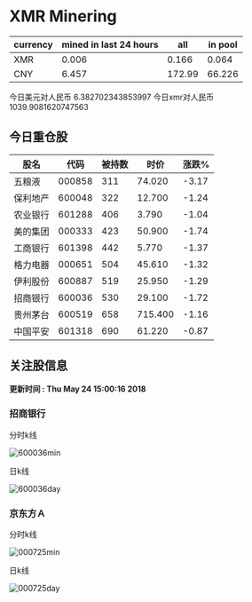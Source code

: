 # XMR Minering

|currency|mined in last 24 hours|all|in pool|
|---|---|---|---|
|XMR|0.006|0.166|0.064|
|CNY|6.457|172.99|66.226|

今日美元对人民币 6.382702343853997	今日xmr对人民币1039.9081620747563


## 今日重仓股 

|股名|代码|被持数|时价|涨跌%|
|---|---|---|---|---|
|五粮液|000858|311|74.020|-3.17|
|保利地产|600048|322|12.700|-1.24|
|农业银行|601288|406|3.790|-1.04|
|美的集团|000333|423|50.900|-1.74|
|工商银行|601398|442|5.770|-1.37|
|格力电器|000651|504|45.610|-1.32|
|伊利股份|600887|519|25.950|-1.29|
|招商银行|600036|530|29.100|-1.72|
|贵州茅台|600519|658|715.400|-1.16|
|中国平安|601318|690|61.220|-0.87|

## 关注股信息
**更新时间 : Thu May 24 15:00:16 2018**
### 招商银行 
分时k线

![600036min](http://image.sinajs.cn/newchart/min/n/sh600036.gif)

日k线

![600036day](http://image.sinajs.cn/newchart/daily/n/sh600036.gif)

### 京东方Ａ 
分时k线

![000725min](http://image.sinajs.cn/newchart/min/n/sz000725.gif)

日k线

![000725day](http://image.sinajs.cn/newchart/daily/n/sz000725.gif)
